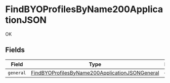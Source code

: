 # FindBYOProfilesByName200ApplicationJSON

OK


## Fields

| Field                                                                                                                       | Type                                                                                                                        | Required                                                                                                                    | Description                                                                                                                 |
| --------------------------------------------------------------------------------------------------------------------------- | --------------------------------------------------------------------------------------------------------------------------- | --------------------------------------------------------------------------------------------------------------------------- | --------------------------------------------------------------------------------------------------------------------------- |
| `general`                                                                                                                   | [FindBYOProfilesByName200ApplicationJSONGeneral](../../models/operations/findbyoprofilesbyname200applicationjsongeneral.md) | :heavy_minus_sign:                                                                                                          | N/A                                                                                                                         |